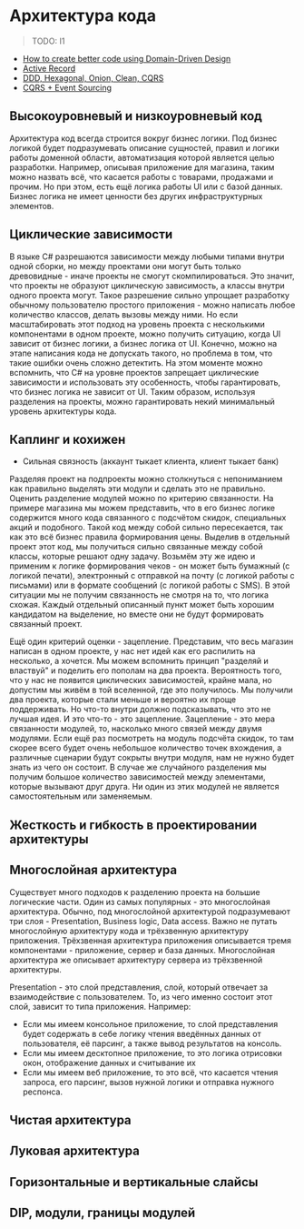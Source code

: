 # Архитектура кода

> TODO: I1

- [How to create better code using Domain-Driven Design](https://altkomsoftware.pl/en/blog/create-better-code-using-domain-driven-design/)
- [Active Record](https://habr.com/ru/company/domclick/blog/515560/)
- [DDD, Hexagonal, Onion, Clean, CQRS](https://herbertograca.com/2017/11/16/explicit-architecture-01-ddd-hexagonal-onion-clean-cqrs-how-i-put-it-all-together/)
- [CQRS + Event Sourcing](https://danielwhittaker.me/2020/02/20/cqrs-step-step-guide-flow-typical-application/)

## Высокоуровневый и низкоуровневый код

Архитектура код всегда строится вокруг бизнес логики. Под бизнес логикой будет подразумевать описание сущностей, правил и логики работы доменной области, автоматизация которой является целью разработки. Например, описывая приложение для магазина, таким можно назвать всё, что касается работы с товарами, продажами и прочим. Но при этом, есть ещё логика работы UI или с базой данных. Бизнес логика не имеет ценности без других инфраструктурных элементов.

## Циклические зависимости

В языке C# разрешаются зависимости между любыми типами внутри одной сборки, но между проектами они могут быть только древовидные - иначе проекты не смогут скомпилироваться. Это значит, что проекты не образуют циклическую зависимость, а классы внутри одного проекта могут. Такое разрешение сильно упрощает разработку обычному пользователю простого приложения - можно написать любое количество классов, делать вызовы между ними. Но если масштабировать этот подход на уровень проекта с несколькими компонентами в одном проекте, можно получить ситуацию, когда UI зависит от бизнес логики, а бизнес логика от UI. Конечно, можно на этапе написания кода не допускать такого, но проблема в том, что такие ошибки очень сложно детектить. На этом моменте можно вспомнить, что C# на уровне проектов запрещает циклические зависимости и использовать эту особенность, чтобы гарантировать, что бизнес логика не зависит от UI. Таким образом, используя разделения на проекты, можно гарантировать некий минимальный уровень архитектуры кода.

## Каплинг и кохижен

- Сильная связность (аккаунт тыкает клиента, клиент тыкает банк)

Разделяя проект на подпроекты можно столкнуться с непониманием как правильно выделять эти модули и сделать это не правильно. Оценить разделение модулей можно по критерию связанности. На примере магазина мы можем представить, что в его бизнес логике содержится много кода связанного с подсчётом скидок, специальных акций и подобного. Такой код между собой сильно пересекается, так как это всё бизнес правила формирования цены. Выделив в отдельный проект этот код, мы получиться сильно связанные между собой классы, которые решают одну задачу. Возьмём эту же идею и применим к логике формирования чеков - он может быть бумажный (с логикой печати), электронный с отправкой на почту (с логикой работы с письмами) или в формате сообщений (с логикой работы с SMS). В этой ситуации мы не получим связанность не смотря на то, что логика схожая. Каждый отдельный описанный пункт может быть хорошим кандидатом на выделение, но вместе они не будут формировать связанный проект.

Ещё один критерий оценки - зацепление. Представим, что весь магазин написан в одном проекте, у нас нет идей как его распилить на несколько, а хочется. Мы можем вспомнить принцип "разделяй и властвуй" и поделить его пополам на два проекта. Вероятность того, что у нас не появится циклических зависимостей, крайне мала, но допустим мы живём в той вселенной, где это получилось. Мы получили два проекта, которые стали меньше и вероятно их проще поддерживать. Но что-то внутри должно подсказывать, что это не лучшая идея. И это что-то - это зацепление. Зацепление - это мера связанности модулей, то, насколько много связей между двумя модулями. Если ещё раз посмотреть на модуль подсчёта скидок, то там скорее всего будет очень небольшое количество точек вхождения, а различные сценарии будут сокрыты внутри модуля, нам не нужно будет знать из чего он состоит. В случае же случайного разделения мы получим большое количество зависимостей между элементами, которые вызывают друг друга. Ни один из этих модулей не является самостоятельным или заменяемым.

## Жесткость и гибкость в проектировании архитектуры

## Многослойная архитектура

Существует много подходов к разделению проекта на большие логические части. Один из самых популярных - это многослойная архитектура. Обычно, под многослойной архитектурой подразумевают три слоя - Presentation, Business logic, Data access. Важно не путать многослойную архитектуру кода и трёхзвенную архитектуру приложения. Трёхзвенная архитектура приложения описывается тремя компонентами - приложение, сервер и база данных. Многослойная архитектура же описывает архитектуру сервера из трёхзвенной архитектуры.

Presentation - это слой представления, слой, который отвечает за взаимодействие с пользователем. То, из чего именно состоит этот слой, зависит то типа приложения. Например:

- Если мы имеем консольное приложение, то слой представления будет содержать в себе логику чтения введённых данных от пользователя, её парсинг, а также вывод результатов на консоль.
- Если мы имеем десктопное приложение, то это логика отрисовки окон, отображение данных и считывание их
- Если мы имеем веб приложение, то это всё, что касается чтения запроса, его парсинг, вызов нужной логики и отправка нужного респонса.

## Чистая архитектура

## Луковая архитектура

## Горизонтальные и вертикальные слайсы

## DIP, модули, границы модулей
